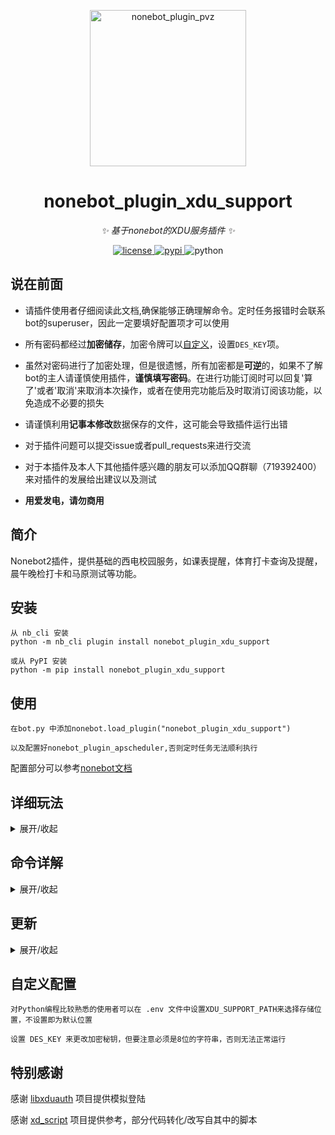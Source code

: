 <!-- markdownlint-disable MD033 MD041 -->
<p align="center">
  <img src="https://github.com/longchengguxiao/nonebot_plugin_xdu_support/blob/main/nonebot_plugin_xdu_support_logo.png" width="250" height="250" alt="nonebot_plugin_pvz">
</p>
<div align="center">

# nonebot_plugin_xdu_support

<!-- prettier-ignore-start -->
<!-- markdownlint-disable-next-line MD036 -->
_✨ 基于nonebot的XDU服务插件 ✨_
<!-- prettier-ignore-end -->

</div>

<p align="center">
    <a href="https://github.com/longchengguxiao/nonebot_plugin_xdu_support/blob/main/LICENSE">
    <img src="https://img.shields.io/github/license/longchengguxiao/nonebot_plugin_xdu_support" alt="license">
    </a>
    <a href="https://pypi.python.org/pypi/nonebot_plugin_xdu_support">
    <img src="https://img.shields.io/pypi/v/nonebot_plugin_xdu_support" alt="pypi">
    </a>
    <img src="https://img.shields.io/badge/python-3.8+-blue" alt="python">
</p>

## 说在前面

+ 请插件使用者仔细阅读此文档,确保能够正确理解命令。定时任务报错时会联系bot的superuser，因此一定要填好配置项才可以使用

+ 所有密码都经过**加密储存**，加密令牌可以[自定义](#自定义配置)，设置`DES_KEY`项。

+ 虽然对密码进行了加密处理，但是很遗憾，所有加密都是**可逆**的，如果不了解bot的主人请谨慎使用插件，**谨慎填写密码**。在进行功能订阅时可以回复'算了'或者'取消'来取消本次操作，或者在使用完功能后及时取消订阅该功能，以免造成不必要的损失

+ 请谨慎利用**记事本修改**数据保存的文件，这可能会导致插件运行出错

+ 对于插件问题可以提交issue或者pull_requests来进行交流

+ 对于本插件及本人下其他插件感兴趣的朋友可以添加QQ群聊（719392400）来对插件的发展给出建议以及测试

+ **用爱发电，请勿商用**

## 简介

Nonebot2插件，提供基础的西电校园服务，如课表提醒，体育打卡查询及提醒，晨午晚检打卡和马原测试等功能。

## 安装

```buildoutcfg
从 nb_cli 安装
python -m nb_cli plugin install nonebot_plugin_xdu_support

或从 PyPI 安装
python -m pip install nonebot_plugin_xdu_support
```

## 使用

```buildoutcfg
在bot.py 中添加nonebot.load_plugin("nonebot_plugin_xdu_support")

以及配置好nonebot_plugin_apscheduler,否则定时任务无法顺利执行
```
配置部分可以参考[nonebot文档](https://v2.nonebot.dev/docs/advanced/scheduler)

## 详细玩法

<details>
<summary>展开/收起</summary>

```buildoutcfg
通过使用关键字'xdu功能订阅'或'xdu服务订阅'来订阅插件功能

通过关键字'xdu取消订阅'或'xdu服务退订'来解除订阅插件功能

通过关键字'晨午晚检查看'或'查看晨午晚检'来主动查看当前时间段是否完成晨午晚检

通过关键字'体育打卡查看'或'查看体育打卡'来主动查看当前打卡次数

通过关键字'课表查询'或'课表查看'来主动查看当天课表

通过关键字'更新课表'来更新课表的本地缓存

通过关键字'马原'(+空格+'单选'/'多选')来获取一道单选或者多选题，不加参数则为随机获取
```

</details>

## 命令详解

<details>
<summary>展开/收起</summary>

|  命令  |  格式（逗号分割）  |  命令样例（不需要引号）  |  返回和解释  |
|  ----  |  ----  |  ----  |  ----  |
|  功能订阅  | xdu功能订阅，xdu服务订阅 | 'xdu功能订阅' | 后续会提示输入订阅的功能以及对应的账号密码，该功能仅私聊可用 |
|  功能退订  | xdu功能退订，xdu取消订阅 | 'xdu取消订阅' | 后续提示输入退订的功能，该功能私聊群聊均可用 |
|  晨午晚检  | 晨午晚检查看，查看晨午晚检 | '晨午晚检查看' | 主动返回当前时间段是否进行晨午晚检，订阅此服务即意味着每天的7,14,20点会进行一次打卡 |
|  体育打卡  | 体育打卡查看，查看体育打卡 | '体育打卡查看' | 主动返回当前时刻的体育打卡有效次数，订阅此服务意味着会在系统收到第一次体育打卡信息的时候提醒你还有多久第二次打卡 |
|  课表提醒  | 课表查询，课表查看 | '课表查询' | 主动返回当天课表，订阅此服务即每天晚上22点推送第二天课表，每节课提前30分钟提醒下节课的信息 |
|  马原测试  | 马原(+空格+单选/多选) | '马原 单选' | 返回单选或多选题一道，可以通过参数指定，默认为随机。在作答完题目后还会返回正确率 |

</details>


## 更新

<details>
<summary>展开/收起</summary>

### v0.1.6

+ 2023/01/28 使用暂无问题，修复了mknod报错

### v0.1.0

+ 2023/01/28 基础功能基本实现，选课模块以及体育打卡补缺提上日程

</details>

## 自定义配置

```buildoutcfg
对Python编程比较熟悉的使用者可以在 .env 文件中设置XDU_SUPPORT_PATH来选择存储位置，不设置即为默认位置

设置 DES_KEY 来更改加密秘钥，但要注意必须是8位的字符串，否则无法正常运行
```

## 特别感谢

感谢 [libxduauth](https://github.com/xdlinux/libxduauth) 项目提供模拟登陆

感谢 [xd_script](https://github.com/xdlinux/xidian-scripts) 项目提供参考，部分代码转化/改写自其中的脚本
